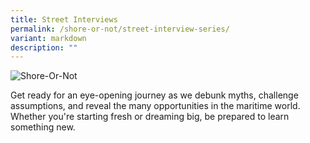 ```yaml
---
title: Street Interviews
permalink: /shore-or-not/street-interview-series/
variant: markdown
description: ""
---
```

<img border="0" alt="Shore-Or-Not" src="https://i.ibb.co/Fbfz1jy/Mediacorp-Liner-on-MASSON-KVs.jpg">

Get ready for an eye-opening journey as we debunk myths, challenge assumptions, and reveal the many opportunities in the maritime world. Whether you're starting fresh or dreaming big, be prepared to learn something new.